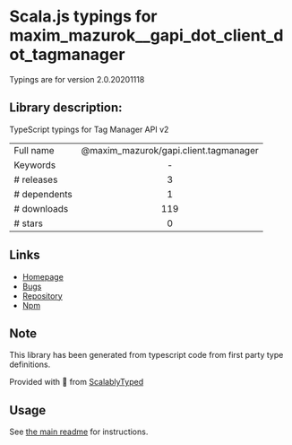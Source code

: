 
# Scala.js typings for maxim_mazurok__gapi_dot_client_dot_tagmanager

Typings are for version 2.0.20201118

## Library description:
TypeScript typings for Tag Manager API v2

|                    |                 |
| ------------------ | :-------------: |
| Full name          | @maxim_mazurok/gapi.client.tagmanager |
| Keywords           | - |
| # releases         | 3 |
| # dependents       | 1 |
| # downloads        | 119 |
| # stars            | 0 |

## Links
- [Homepage](https://github.com/Maxim-Mazurok/google-api-typings-generator#readme)
- [Bugs](https://github.com/Maxim-Mazurok/google-api-typings-generator/issues)
- [Repository](https://github.com/Maxim-Mazurok/google-api-typings-generator)
- [Npm](https://www.npmjs.com/package/%40maxim_mazurok%2Fgapi.client.tagmanager)
    


## Note
This library has been generated from typescript code from first party type definitions.

Provided with :purple_heart: from [ScalablyTyped](https://github.com/oyvindberg/ScalablyTyped)

## Usage
See [the main readme](../../readme.md) for instructions.


